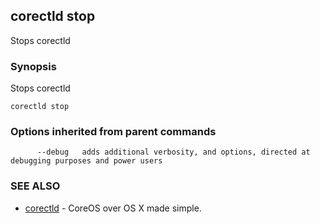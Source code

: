 ## corectld stop

Stops corectld

### Synopsis


Stops corectld

```
corectld stop
```

### Options inherited from parent commands

```
      --debug   adds additional verbosity, and options, directed at debugging purposes and power users
```

### SEE ALSO
* [corectld](corectld.md)	 - CoreOS over OS X made simple.

